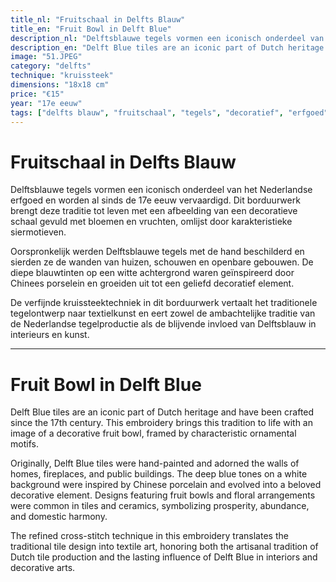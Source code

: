 ```yaml
---
title_nl: "Fruitschaal in Delfts Blauw"
title_en: "Fruit Bowl in Delft Blue"
description_nl: "Delftsblauwe tegels vormen een iconisch onderdeel van het Nederlandse erfgoed en worden al sinds de 17e eeuw vervaardigd. Dit borduurwerk brengt deze traditie tot leven met een afbeelding van een decoratieve schaal gevuld met bloemen en vruchten, omlijst door karakteristieke siermotieven."
description_en: "Delft Blue tiles are an iconic part of Dutch heritage and have been crafted since the 17th century. This embroidery brings this tradition to life with an image of a decorative fruit bowl, framed by characteristic ornamental motifs."
image: "51.JPEG"
category: "delfts"
technique: "kruissteek"
dimensions: "18x18 cm"
price: "€15"
year: "17e eeuw"
tags: ["delfts blauw", "fruitschaal", "tegels", "decoratief", "erfgoed", "textielkunst"]
---
```


# Fruitschaal in Delfts Blauw

Delftsblauwe tegels vormen een iconisch onderdeel van het Nederlandse erfgoed en worden al sinds de 17e eeuw vervaardigd. Dit borduurwerk brengt deze traditie tot leven met een afbeelding van een decoratieve schaal gevuld met bloemen en vruchten, omlijst door karakteristieke siermotieven.

Oorspronkelijk werden Delftsblauwe tegels met de hand beschilderd en sierden ze de wanden van huizen, schouwen en openbare gebouwen. De diepe blauwtinten op een witte achtergrond waren geïnspireerd door Chinees porselein en groeiden uit tot een geliefd decoratief element.

De verfijnde kruissteektechniek in dit borduurwerk vertaalt het traditionele tegelontwerp naar textielkunst en eert zowel de ambachtelijke traditie van de Nederlandse tegelproductie als de blijvende invloed van Delftsblauw in interieurs en kunst.

---

# Fruit Bowl in Delft Blue

Delft Blue tiles are an iconic part of Dutch heritage and have been crafted since the 17th century. This embroidery brings this tradition to life with an image of a decorative fruit bowl, framed by characteristic ornamental motifs.

Originally, Delft Blue tiles were hand-painted and adorned the walls of homes, fireplaces, and public buildings. The deep blue tones on a white background were inspired by Chinese porcelain and evolved into a beloved decorative element. Designs featuring fruit bowls and floral arrangements were common in tiles and ceramics, symbolizing prosperity, abundance, and domestic harmony.

The refined cross-stitch technique in this embroidery translates the traditional tile design into textile art, honoring both the artisanal tradition of Dutch tile production and the lasting influence of Delft Blue in interiors and decorative arts.
